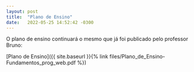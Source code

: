 ```yaml
---
layout: post
title:  "Plano de Ensino"
date:   2022-05-25 14:52:42 -0300
---
```


O plano de ensino continuará o mesmo que já foi publicado pelo professor Bruno:

[Plano de Ensino]({{ site.baseurl }}{% link files/Plano_de_Ensino-Fundamentos_prog_web.pdf %})


